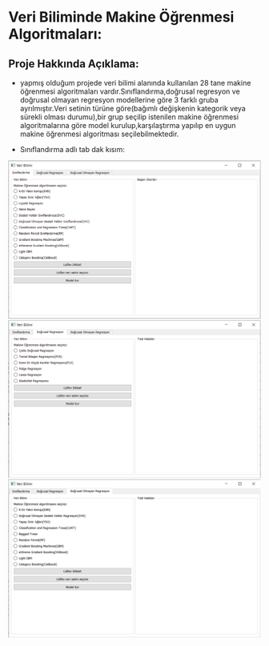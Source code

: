 # Veri Biliminde Makine Öğrenmesi Algoritmaları:
## Proje Hakkında Açıklama:
* yapmış olduğum projede veri bilimi alanında kullanılan 28 tane makine öğrenmesi algoritmaları vardır.Sınıflandırma,doğrusal regresyon ve doğrusal olmayan regresyon modellerine göre 3 farklı gruba ayrılmıştır.Veri setinin türüne göre(bağımlı değişkenin kategorik veya sürekli olması durumu),bir grup seçilip istenilen makine öğrenmesi algoritmalarına göre model kurulup,karşılaştırma yapılıp en uygun makine öğrenmesi algoritması seçilebilmektedir.


* Sınıflandırma adlı tab dak kısım:

![](https://github.com/rmzngbc/makine_ogrenmesi/blob/master/resimler/01.png)
![](https://github.com/rmzngbc/makine_ogrenmesi/blob/master/resimler/02.png)
![](https://github.com/rmzngbc/makine_ogrenmesi/blob/master/resimler/03.png)
